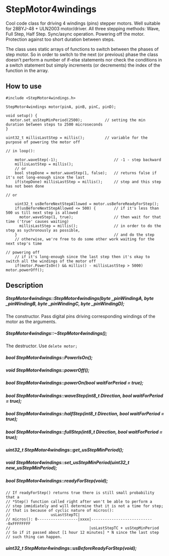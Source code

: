 # StepMotor4windings
Cool code class for driving 4 windings (pins) stepper motors. Well suitable for 28BYJ-48 + ULN2003 motor/driver. All three stepping methods: Wave, Full Step, Half Step. Sync/async operation. Powering off the motor. Protection against too short duration between steps.

The class uses static arrays of functions to switch between the phases of step motor. So in order to switch to the next (or previous) phase the class doesn't perform a number of if-else statements nor check the conditions in a switch statement but simply increments (or decrements) the index of the function in the array.

## How to use
```
#include <StepMotor4windings.h>

StepMotor4windings motor(pinA, pinB, pinC, pinD);

void setup() {
  motor.set_usStepMinPeriod(2500);          // setting the min duration between steps to 2500 microseconds
}

uint32_t millisLastStep = millis();         // variable for the purpose of powering the motor off

// in loop():

    motor.waveStep(-1);                         // -1 - step backward
    millisLastStep = millis();
    // or
    bool stepDone = motor.waveStep(1, false);   // returns false if it's not long-enough since the last
    if(stepDone) millisLastStep = millis();     // step and this step has not been done
    
// or

    uint32_t usBeforeNextStepAllowed = motor.usBeforeReadyForStep();
    if(usBeforeNextStepAllowed <= 500) {        // if it's less than 500 us till next step is allowed
      motor.waveStep(1, true);                  // then wait for that time ('true' causes waiting)
      millisLastStep = millis();                // in order to do the step as sychronously as possible,
    }                                           // and do the step
    // otherwise, we're free to do some other work waiting for the next step's time

// powering off
    // if it's long-enough since the last step then it's okay to switch all the windings of the motor off
    if(motor.PowerIsOn() && millis() - millisLastStep > 5000) motor.powerOff();
```

## Description
##### StepMotor4windings::StepMotor4windings(byte _pinWindingA, byte _pinWindingB, byte _pinWindingC, byte _pinWindingD);
The constructor. Pass digital pins driving corresponding windings of the motor as the arguments.



##### StepMotor4windings::~StepMotor4windings();
The destructor. Use `delete motor;`



##### bool StepMotor4windings::PowerIsOn();

##### void StepMotor4windings::powerOff();
##### bool StepMotor4windings::powerOn(bool waitForPeriod = true);
##### bool StepMotor4windings::waveStep(int8_t Direction, bool waitForPeriod = true);
##### bool StepMotor4windings::halfStep(int8_t Direction, bool waitForPeriod = true);
##### bool StepMotor4windings::fullStep(int8_t Direction, bool waitForPeriod = true);
##### uint32_t StepMotor4windings::get_usStepMinPeriod();
##### void StepMotor4windings::set_usStepMinPeriod(uint32_t new_usStepMinPeriod);
##### bool StepMotor4windings::readyForStep(void);
    // If readyForStep() returns true there is still small probability that a
    // *Step() function called right after won't be able to perform a
    // step immidiately and will determine that it is not a time for step;
    // that is because of cyclic nature of micros():
    //                  usLastStepTC|
    // micros(): 0------------------|xxxx|----------------------------0xFFFFFFFF
    //                                   |usLastStepTC + usStepMinPeriod
    // So if it passed about [1 hour 12 minutes] * N since the last step
    // such thing can happen.
##### uint32_t StepMotor4windings::usBeforeReadyForStep(void);
